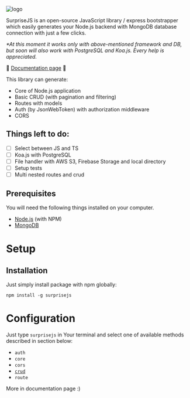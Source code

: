 ![logo](https://raw.githubusercontent.com/RobertMrowiec/surprisejs-images/master/logo-black.png)

SurpriseJS is an open-source JavaScript library / express bootstrapper which easily generates your Node.js backend with MongoDB database connection with just a few clicks.

<i> *At this moment it works only with above-mentioned framework and DB, but soon will also work with PostgreSQL and Koa.js. Every help is appreciated. </i>

:blue_book: [Documentation page](https://robertmrowiec.github.io/SurpriseJS) :orange_book:

This library can generate: 

* Core of Node.js application
* Basic CRUD (with pagination and filtering)
* Routes with models
* Auth (by JsonWebToken) with authorization middleware
* CORS

## Things left to do:
* [ ] Select between JS and TS
* [ ] Koa.js with PostgreSQL
* [ ] File handler with AWS S3, Firebase Storage and local directory
* [ ] Setup tests
* [ ] Multi nested routes and crud 

## Prerequisites
You will need the following things installed on your computer.

* [Node.js](http://nodejs.org/) (with NPM)
* [MongoDB](http://mongodb.com/)

# Setup
## Installation

Just simply install package with npm globally:

`npm install -g surprisejs`

# Configuration

Just type `surprisejs` in Your terminal and select one of available methods described in section below:

* `auth`
* `core`
* `cors`
* [`crud`](https://robertmrowiec.github.io/surprise-crud-page)
* `route`

More in documentation page :)
